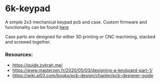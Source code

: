 # 6k-keypad      

A simple 2x3 mechanical keypad pcb and case. Custom firmware and functionality can be found [here](https://github.com/souffle17/6k-keypad-firmware)       

Case parts are designed for either 3D printing or CNC machining, stacked and screwed together.       

### Resources:
- https://guide.zykrah.me/
- https://www.masterzen.fr/2020/05/03/designing-a-keyboard-part-1/
- https://wiki.ai03.com/books/pcb-design/chapter/pcb-designer-guide
